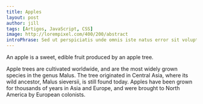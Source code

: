 ```yaml
---
title: Apples
layout: post
author: jill
tags: [Artigos, JavaScript, CSS]
image: http://lorempixel.com/400/200/abstract
introPhrase: Sed ut perspiciatis unde omnis iste natus error sit voluptatem accusantium
---
```

An apple is a sweet, edible fruit produced by an apple tree.

Apple trees are cultivated worldwide, and are the most widely grown species in
the genus Malus. The tree originated in Central Asia, where its wild ancestor,
Malus sieversii, is still found today. Apples have been grown for thousands of
years in Asia and Europe, and were brought to North America by European
colonists.
